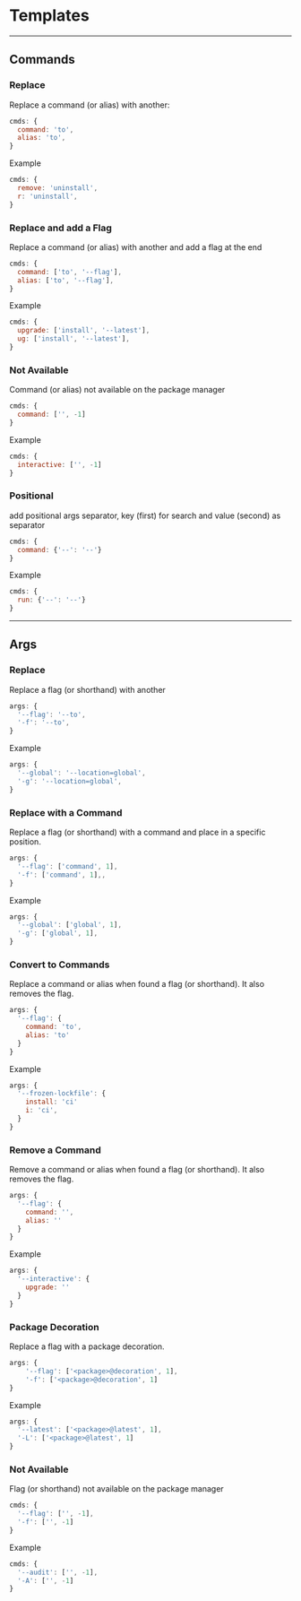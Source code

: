 # Templates

---

## Commands

### Replace

Replace a command (or alias) with another:

```JavaScript
cmds: {
  command: 'to',
  alias: 'to',
}
```

Example

```JavaScript
cmds: {
  remove: 'uninstall',
  r: 'uninstall',
}
```

### Replace and add a Flag

Replace a command (or alias) with another and add a flag at the end

```JavaScript
cmds: {
  command: ['to', '--flag'],
  alias: ['to', '--flag'],
}
```

Example

```JavaScript
cmds: {
  upgrade: ['install', '--latest'],
  ug: ['install', '--latest'],
}
```

### Not Available

Command (or alias) not available on the package manager

```JavaScript
cmds: {
  command: ['', -1]
}
```

Example

```JavaScript
cmds: {
  interactive: ['', -1]
}
```

### Positional

add positional args separator, key (first) for search and value (second) as separator

```JavaScript
cmds: {
  command: {'--': '--'}
}
```

Example

```JavaScript
cmds: {
  run: {'--': '--'}
}
```

---

## Args

### Replace

Replace a flag (or shorthand) with another

```JavaScript
args: {
  '--flag': '--to',
  '-f': '--to',
}
```

Example

```JavaScript
args: {
  '--global': '--location=global',
  '-g': '--location=global',
}
```

### Replace with a Command

Replace a flag (or shorthand) with a command and place in a specific position.

```JavaScript
args: {
  '--flag': ['command', 1],
  '-f': ['command', 1],,
}
```

Example

```JavaScript
args: {
  '--global': ['global', 1],
  '-g': ['global', 1],
}
```

### Convert to Commands

Replace a command or alias when found a flag (or shorthand). It also removes the flag.

```JavaScript
args: {
  '--flag': {
    command: 'to',
    alias: 'to'
  }
}
```

Example

```JavaScript
args: {
  '--frozen-lockfile': {
    install: 'ci'
    i: 'ci',
  }
}
```

### Remove a Command

Remove a command or alias when found a flag (or shorthand). It also removes the flag.

```JavaScript
args: {
  '--flag': {
    command: '',
    alias: ''
  }
}
```

Example

```JavaScript
args: {
  '--interactive': {
    upgrade: ''
  }
}
```

### Package Decoration

Replace a flag with a package decoration.

```JavaScript
args: {
    '--flag': ['<package>@decoration', 1],
    '-f': ['<package>@decoration', 1]
}
```

Example

```JavaScript
args: {
  '--latest': ['<package>@latest', 1],
  '-L': ['<package>@latest', 1]
}
```

### Not Available

Flag (or shorthand) not available on the package manager

```JavaScript
cmds: {
  '--flag': ['', -1],
  '-f': ['', -1]
}
```

Example

```JavaScript
cmds: {
  '--audit': ['', -1],
  '-A': ['', -1]
}
```
